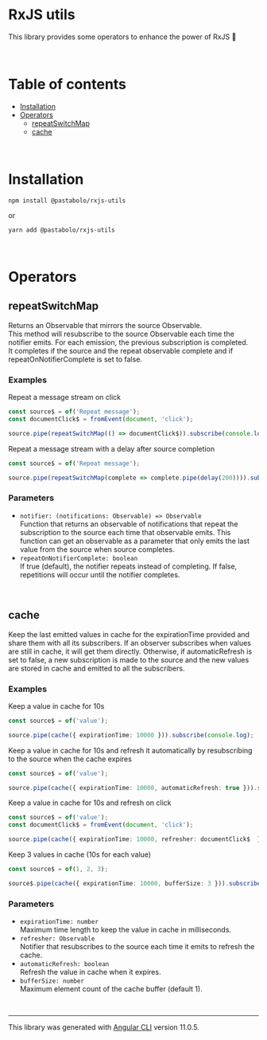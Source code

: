 # RxJS utils

This library provides some operators to enhance the power of RxJS 🚀

<br>

# Table of contents

* [Installation](#installation)
* [Operators](#operators)
  * [repeatSwitchMap](#repeatSwitchMap)
  * [cache](#cache)

<br>

# Installation

```
npm install @pastabolo/rxjs-utils
```
or
```
yarn add @pastabolo/rxjs-utils
```

<br>

# Operators

## repeatSwitchMap

Returns an Observable that mirrors the source Observable. <br>
This method will resubscribe to the source Observable each time the notifier emits. For each emission, the previous subscription is completed. <br>
It completes if the source and the repeat observable complete and if repeatOnNotifierComplete is set to false.

### Examples  

Repeat a message stream on click
```ts
const source$ = of('Repeat message');
const documentClick$ = fromEvent(document, 'click');

source.pipe(repeatSwitchMap(() => documentClick$)).subscribe(console.log);
```

Repeat a message stream with a delay after source completion
```ts
const source$ = of('Repeat message');

source.pipe(repeatSwitchMap(complete => complete.pipe(delay(200)))).subscribe(console.log);
```

### Parameters

* `notifier: (notifications: Observable) => Observable` <br>
Function that returns an observable of notifications that repeat the subscription to the source each time that observable emits. This function can get an observable as a parameter that only emits the last value from the source when source completes.
* `repeatOnNotifierComplete: boolean` <br> 
  If true (default), the notifier repeats instead of completing. If false, repetitions will occur until the notifier completes.

<br>

## cache

Keep the last emitted values in cache for the expirationTime provided and share them with all its subscribers. 
If an observer subscribes when values are still in cache, it will get them directly.
Otherwise, if automaticRefresh is set to false, a new subscription is made to the source and the new values are stored in cache and emitted to all the subscribers.

### Examples

Keep a value in cache for 10s
```ts
const source$ = of('value');

source.pipe(cache({ expirationTime: 10000 })).subscribe(console.log);
```

Keep a value in cache for 10s and refresh it automatically by resubscribing to the source when the cache expires
```ts
const source$ = of('value');

source.pipe(cache({ expirationTime: 10000, automaticRefresh: true })).subscribe(console.log);
```

Keep a value in cache for 10s and refresh on click
```ts
const source$ = of('value');
const documentClick$ = fromEvent(document, 'click');

source.pipe(cache({ expirationTime: 10000, refresher: documentClick$  })).subscribe(console.log);
```

Keep 3 values in cache (10s for each value)
```ts
const source$ = of(1, 2, 3);

source$.pipe(cache({ expirationTime: 10000, bufferSize: 3 })).subscribe(console.log);
```

### Parameters

* `expirationTime: number` <br>
Maximum time length to keep the value in cache in milliseconds. 
* `refresher: Observable` <br>
Notifier that resubscribes to the source each time it emits to refresh the cache.
* `automaticRefresh: boolean` <br>
Refresh the value in cache when it expires.
* `bufferSize: number` <br>
Maximum element count of the cache buffer (default 1).

<br>

---

This library was generated with [Angular CLI](https://github.com/angular/angular-cli) version 11.0.5.